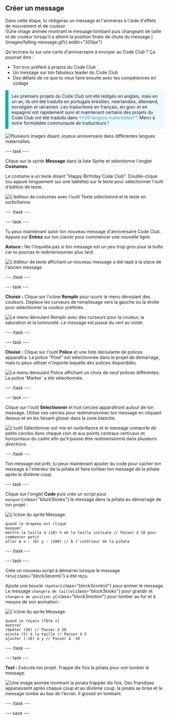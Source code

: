 ## Créer un message

<div style="display: flex; flex-wrap: wrap">
<div style="flex-basis: 200px; flex-grow: 1; margin-right: 15px;">
Dans cette étape, tu rédigeras un message et l'animeras à l'aide d'effets de mouvement et de couleur. 
</div>
<div>
![Une image animée montrant le message tombant puis changeant de taille et de couleur lorsqu'il a atteint la position finale de chute du message.](images/falling-message.gif){:width="300px"}
</div>
</div>

Qu'écrirais-tu sur une carte d'anniversaire à envoyer au Code Club ? Ça pourrait être :
+ Ton truc préféré à propos du Code Club
+ Un message sur ton fabuleux leader du Code Club
+ Des détails de ce que tu veux faire ensuite avec tes compétences en codage

<p style="border-left: solid; border-width:10px; border-color: #0faeb0; background-color: aliceblue; padding: 10px;">
Les premiers projets du Code Club ont été rédigés en anglais, mais en un an, ils ont été traduits en portugais brésilien, néerlandais, allemand, norvégien et ukrainien. Les traductions en français, en grec et en espagnol ont rapidement suivi et maintenant certains des projets du Code Club ont été traduits dans <span style="color: #0faeb0">**28 langues maternelles**</span>. Merci à notre formidable communauté de traducteurs !

![Plusieurs images disant Joyeux anniversaire dans différentes langues maternelles.](images/birthday-languages.png)
</p>

--- task ---

Clique sur le sprite **Message** dans la liste Sprite et sélectionne l'onglet **Costumes**.

Le costume a un texte disant "Happy Birthday Code Club". Double-clique (ou appuie longuement sur une tablette) sur le texte pour sélectionner l'outil d'édition de texte.

![L'éditeur de costumes avec l'outil Texte sélectionné et le texte en surbrillance.](images/text-edit.png)

--- /task ---

--- task ---

Tu peux maintenant saisir ton nouveau message d'anniversaire Code Club. Appuie sur **Entrez** sur ton clavier pour commencer une nouvelle ligne.

**Astuce :** Ne t'inquiéte pas si ton message est un peu trop gros pour la boîte car tu pourras le redimensionner plus tard.

![L'éditeur de texte affichant un nouveau message a été tapé à la place de l'ancien message.](images/new-text.png)

--- /task ---

--- task ---

**Choisir :** Clique sur l'icône **Remplir** pour ouvrir le menu déroulant des couleurs. Déplace les curseurs de remplissage vers la gauche ou la droite pour sélectionner ta couleur préférée.

![Le menu déroulant Remplir avec des curseurs pour la couleur, la saturation et la luminosité. Le message est passé du vert au violet.](images/font-colour.png)

--- /task ---

--- task ---

**Choisir :** Clique sur l'outil **Police** et une liste déroulante de polices apparaîtra. La police "Pixel" est sélectionnée dans le projet de démarrage, mais tu peux utiliser n'importe laquelle des polices disponibles.

![Le menu déroulant Police affichant un choix de neuf polices différentes. La police 'Marker' a été sélectionnée.](images/font-type.png)

--- /task ---

--- task ---

Clique sur l'outil **Sélectionner** et huit cercles apparaîtront autour de ton message. Utilise ces cercles pour redimensionner ton message en cliquant dessus et en les faisant glisser dans la zone blanche.

![L'outil Sélectionner est mis en surbrillance et le message comporte de petits cercles dans chaque coin et aux points centraux verticaux et horizontaux du cadre afin qu'il puisse être redimensionné dans plusieurs directions.](images/resize-message.png)

--- /task ---

Ton message est prêt, tu peux maintenant ajouter du code pour cacher ton message à l'intérieur de la piñata et faire tomber ton message de la piñata après le dixième coup.

--- task ---

Clique sur l'onglet **Code** puis crée un script pour `masquer`{:class="block3looks"} le message dans la piñata au démarrage de ton projet :

![L'icône du sprite Message.](images/message-sprite.png)

```blocks3
quand le drapeau est cliqué
masquer
mettre la taille à (10) % de la taille initiale // Passer à 10 pour commencer petit
aller à x : (0) y : (100) // À l'intérieur de la piñata
```

--- /task ---

--- task ---

Crée un nouveau script à démarrer lorsque le message `fête`{:class="block3events"} a été reçu.

Ajoute une boucle `répéter`{:class="block3control"} pour animer le message. Le message `changera de taille`{:class="block3looks"} pour grandir et `changera de position y`{:class="block3motion"} pour tomber au fur et à mesure de son animation :

![L'icône du sprite Message.](images/message-sprite.png)

```blocks3
quand je reçois [fête v]
montrer
répéter (20) // Passer à 20
ajoute (5) à la taille // Passer à 5
ajouter (-10) à y // Passer à -10
```

--- /task ---

--- task ---

**Test :** Exécute ton projet. Frappe dix fois la piñata pour voir tomber le message.

![Une image animée montrant la pinata frappée dix fois. Des friandises apparaissent après chaque coup et au dixième coup, la pinata se brise et le message tombe au bas de l'écran. Il grossit en tombant.](images/falling-message.gif)

--- /task ---

--- save ---
